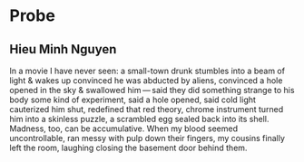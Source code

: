 # Probe
## Hieu Minh Nguyen
In a movie I have never seen: a small-town drunk
stumbles into a beam of light & wakes up convinced
he was abducted by aliens, convinced a hole opened in the sky
& swallowed him — said they did something strange to his body
some kind of experiment, said a hole opened, said cold light
cauterized him shut, redefined that red theory, chrome instrument
turned him into a skinless puzzle, a scrambled egg
sealed back into its shell. Madness, too, can be accumulative.
When my blood seemed uncontrollable, ran messy with pulp
down their fingers, my cousins finally left the room, laughing
closing the basement door behind them.